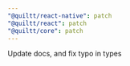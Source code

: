 ```yaml
---
"@quiltt/react-native": patch
"@quiltt/react": patch
"@quiltt/core": patch
---
```


Update docs, and fix typo in types

